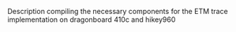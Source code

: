Description compiling the necessary components for the ETM trace implementation on dragonboard 410c and hikey960
